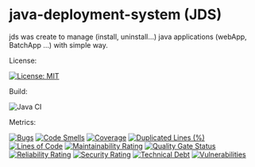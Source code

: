 # java-deployment-system (JDS)
jds was create to manage (install, uninstall…) java applications (webApp, BatchApp …) with simple way.

License:

[![License: MIT](https://img.shields.io/badge/License-MIT-yellow.svg)](https://opensource.org/licenses/MIT)

Build:

![Java CI](https://github.com/barrouh/java-deployment-system/workflows/Java%20CI/badge.svg)

Metrics:

[![Bugs](https://sonarcloud.io/api/project_badges/measure?project=java-deployment-system&metric=bugs)](https://sonarcloud.io/dashboard?id=java-deployment-system)
[![Code Smells](https://sonarcloud.io/api/project_badges/measure?project=java-deployment-system&metric=code_smells)](https://sonarcloud.io/dashboard?id=java-deployment-system)
[![Coverage](https://sonarcloud.io/api/project_badges/measure?project=java-deployment-system&metric=coverage)](https://sonarcloud.io/dashboard?id=java-deployment-system)
[![Duplicated Lines (%)](https://sonarcloud.io/api/project_badges/measure?project=java-deployment-system&metric=duplicated_lines_density)](https://sonarcloud.io/dashboard?id=java-deployment-system)
[![Lines of Code](https://sonarcloud.io/api/project_badges/measure?project=java-deployment-system&metric=ncloc)](https://sonarcloud.io/dashboard?id=java-deployment-system)
[![Maintainability Rating](https://sonarcloud.io/api/project_badges/measure?project=java-deployment-system&metric=sqale_rating)](https://sonarcloud.io/dashboard?id=java-deployment-system)
[![Quality Gate Status](https://sonarcloud.io/api/project_badges/measure?project=java-deployment-system&metric=alert_status)](https://sonarcloud.io/dashboard?id=java-deployment-system)
[![Reliability Rating](https://sonarcloud.io/api/project_badges/measure?project=java-deployment-system&metric=reliability_rating)](https://sonarcloud.io/dashboard?id=java-deployment-system)
[![Security Rating](https://sonarcloud.io/api/project_badges/measure?project=java-deployment-system&metric=security_rating)](https://sonarcloud.io/dashboard?id=java-deployment-system)
[![Technical Debt](https://sonarcloud.io/api/project_badges/measure?project=java-deployment-system&metric=sqale_index)](https://sonarcloud.io/dashboard?id=java-deployment-system)
[![Vulnerabilities](https://sonarcloud.io/api/project_badges/measure?project=java-deployment-system&metric=vulnerabilities)](https://sonarcloud.io/dashboard?id=java-deployment-system)
